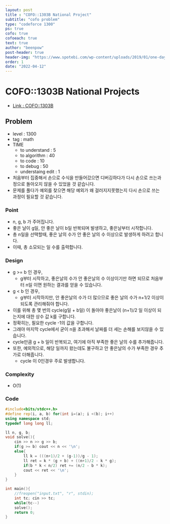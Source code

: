 ```yaml
---
layout: post
title : "COFO::1303B National Project"
subtitle: "cofo problem"
type: "codeforce 1300"
ps: true
cofo: true
cofoeach: true
text: true
author: "beenpow"
post-header: true
header-img: "https://www.spotebi.com/wp-content/uploads/2019/01/one-day-day-one-workout-motivation-spotebi.jpg"
order: 1
date: "2022-04-12"
---
```

# COFO::1303B National Projects
- [Link : COFO::1303B](https://codeforces.com/problemset/problem/1303/B)


## Problem 

- level : 1300
- tag : math
- TIME
  - to understand    : 5
  - to algorithm     : 40
  - to code          : 10
  - to debug         : 50
  - understaing edit : 1
- 처음부터 집중해서 손으로 수식을 만들어갔으면 디버깅하다가 다시 손으로 쓰는과정으로 돌아오지 않을 수 있었을 것 같습니다.
- 문제를 풀다가 예외를 찾으면 해당 예외가 왜 걸러지지못했는지 다시 손으로 쓰는 과정이 필요할 것 같습니다.

### Point
- n, g, b 가 주어집니다.
- 좋은 날이 g일, 안 좋은 날이 b일 반복되며 발생하고, 좋은날부터 시작합니다.
- 총 n일을 선택할때, 좋은 날의 수가 안 좋은 날의 수 이상으로 발생하게 하려고 합니다.
- 이때, 총 소모되는 일 수를 출력합니다.

### Design
- g >= b 인 경우, 
  - g부터 시작하고, 좋은날의 수가 안 좋은날의 수 이상이기만 하면 되므로 처음부터 n일 이면 원하는 결과를 얻을 수 있습니다.
- g < b 인 경우,
  - g부터 시작하지만, 안 좋은날의 수가 더 많으므로 좋은 날의 수가 n+1/2 이상이 되도록 관리해줘야 합니다.
 - 이를 위해 총 몇 번의 cycle(g일 + b일) 이 돌아야 좋은날이 (n+1)/2 일 이상이 되는지에 대한 상수 값 k를 구합니다.
  - 정확히는, 필요한 cycle -1의 값을 구합니다.
  - 그래야 마지막 cycle에서 굳이 n을 초과해서 날짜를 더 세는 손해를 보지않을 수 있습니다.
- cycle만큼 g + b 일이 반복되고, 여기에 아직 부족한 좋은 날의 수를 추가해줍니다.
- 또한, 예외적으로, 해당 일까지 왔는데도 불구하고 안 좋은날의 수가 부족한 경우 추가로 더해줍니다.
  - cycle 이 0인경우 주로 발생합니다.

### Complexity
- O(1)

### Code

```cpp
#include<bits/stdc++.h>
#define rep(i, a, b) for(int i=(a); i <(b); i++)
using namespace std;
typedef long long ll;

ll n, g, b;
void solve(){
    cin >> n >> g >> b;
    if(g >= b) cout << n << '\n';
    else{
        ll k = (((n+1)/2 + (g-1))/g - 1);
        ll ret = k * (g + b) + ((n+1)/2 - k * g);
        if(b * k < n/2) ret += (n/2 - b * k);
        cout << ret << '\n';
    }
}

int main(){
    //freopen("input.txt", "r", stdin);
    int tc; cin >> tc;
    while(tc--)
    solve();
    return 0;
}
```
